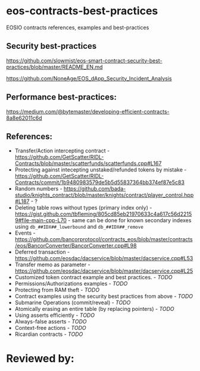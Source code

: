 # eos-contracts-best-practices
EOSIO contracts references, examples and best-practices

## Security best-practices
https://github.com/slowmist/eos-smart-contract-security-best-practices/blob/master/README_EN.md

https://github.com/NoneAge/EOS_dApp_Security_Incident_Analysis

## Performance best-practices:
https://medium.com/@bytemaster/developing-efficient-contracts-8a8e62011c6d

## References:

* Transfer/Action intercepting contract - https://github.com/GetScatter/RIDL-Contracts/blob/master/scatterfunds/scatterfunds.cpp#L167 
* Protecting against intecepting unstaked/refunded tokens by mistake - https://github.com/GetScatter/RIDL-Contracts/commit/1b9480983579de5b5d55837364bb374ef87e5c83
* Random numbers - https://github.com/bada-studio/knights_contract/blob/master/knights/contract/player_control.hpp#L187 - ?
* Deleting table rows without types (primary index only) - https://gist.github.com/tbfleming/805cd85eb21970633c4a617c56d22159#file-main-cpp-L70 - same can be done for known secondary indexes using ```db_##IDX##_lowerbound``` and ```db_##IDX##_remove```
* Events - https://github.com/bancorprotocol/contracts_eos/blob/master/contracts/eos/BancorConverter/BancorConverter.cpp#L98
* Deferred transaction - https://github.com/eosdac/dacservice/blob/master/dacservice.cpp#L53
* Transfer memo as parameter - https://github.com/eosdac/dacservice/blob/master/dacservice.cpp#L25
* Customized token contract example and best practices. - *TODO*
* Permissions/Authorizations examples - *TODO*
* Protecting from RAM theft - *TODO*
* Contract examples using the security best practices from above - *TODO*
* Submarine Operations (commit/reveal) - *TODO*
* Atomically erasing an entire table (by replacing pointers) - *TODO*
* Using asserts efficiently - *TODO*
* Always-false asserts - *TODO*
* Context-free actions - *TODO*
* Ricardian contracts - *TODO*


# Reviewed by:
